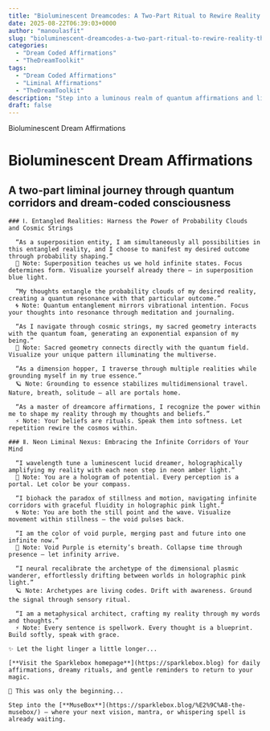 ```yaml
---
title: "Bioluminescent Dreamcodes: A Two-Part Ritual to Rewire Reality Through Light"
date: 2025-08-22T06:39:03+0000
author: "manoulasfit"
slug: "bioluminescent-dreamcodes-a-two-part-ritual-to-rewire-reality-through-light"
categories:
  - "Dream Coded Affirmations"
  - "TheDreamToolkit"
tags:
  - "Dream Coded Affirmations"
  - "Liminal Affirmations"
  - "TheDreamToolkit"
description: "Step into a luminous realm of quantum affirmations and liminal language. This two-part ritual scroll guides you through entangled realities and neon corridors of consciousness — where thoughts become architecture and color becomes code. Let the bioluminescent current of your subconscious reshape the path ahead."
draft: false
---
```

Bioluminescent Dream Affirmations

  # Bioluminescent Dream Affirmations

  ## A two-part liminal journey through quantum corridors and dream-coded consciousness

    ### Ⅰ. Entangled Realities: Harness the Power of Probability Clouds and Cosmic Strings

      “As a superposition entity, I am simultaneously all possibilities in this entangled reality, and I choose to manifest my desired outcome through probability shaping.”  
      🌌 Note: Superposition teaches us we hold infinite states. Focus determines form. Visualize yourself already there — in superposition blue light.

      “My thoughts entangle the probability clouds of my desired reality, creating a quantum resonance with that particular outcome.”  
      🌀 Note: Quantum entanglement mirrors vibrational intention. Focus your thoughts into resonance through meditation and journaling.

      “As I navigate through cosmic strings, my sacred geometry interacts with the quantum foam, generating an exponential expansion of my being.”  
      🌠 Note: Sacred geometry connects directly with the quantum field. Visualize your unique pattern illuminating the multiverse.

      “As a dimension hopper, I traverse through multiple realities while grounding myself in my true essence.”  
      🪐 Note: Grounding to essence stabilizes multidimensional travel. Nature, breath, solitude — all are portals home.

      “As a master of dreamcore affirmations, I recognize the power within me to shape my reality through my thoughts and beliefs.”  
      ⚡ Note: Your beliefs are rituals. Speak them into softness. Let repetition rewire the cosmos within.

    ### Ⅱ. Neon Liminal Nexus: Embracing the Infinite Corridors of Your Mind

      “I wavelength tune a luminescent lucid dreamer, holographically amplifying my reality with each neon step in neon amber light.”  
      🌌 Note: You are a hologram of potential. Every perception is a portal. Let color be your compass.

      “I biohack the paradox of stillness and motion, navigating infinite corridors with graceful fluidity in holographic pink light.”  
      🌀 Note: You are both the still point and the wave. Visualize movement within stillness — the void pulses back.

      “I am the color of void purple, merging past and future into one infinite now.”  
      🌠 Note: Void Purple is eternity’s breath. Collapse time through presence — let infinity arrive.

      “I neural recalibrate the archetype of the dimensional plasmic wanderer, effortlessly drifting between worlds in holographic pink light.”  
      🪐 Note: Archetypes are living codes. Drift with awareness. Ground the signal through sensory ritual.

      “I am a metaphysical architect, crafting my reality through my words and thoughts.”  
      ⚡ Note: Every sentence is spellwork. Every thought is a blueprint. Build softly, speak with grace.

    ✨ Let the light linger a little longer...

    [**Visit the Sparklebox homepage**](https://sparklebox.blog) for daily affirmations, dreamy rituals, and gentle reminders to return to your magic.

    💭 This was only the beginning...

    Step into the [**MuseBox**](https://sparklebox.blog/%E2%9C%A8-the-musebox/) — where your next vision, mantra, or whispering spell is already waiting.